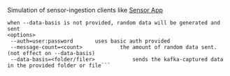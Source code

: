 Simulation of sensor-ingestion clients like [Sensor App](https://github.com/Zuehlke/hackzurich-sensordata-ios/blob/master/README.md)

```Usage: ClientSimulator <options> <service url>
when --data-basis is not provided, random data will be generated and sent
<options>
 --auth=user:password       uses basic auth provided
 --message-count=<count>            the amount of random data sent. (not effect on --data-basis)
 --data-basis=<folder/filer>            sends the kafka-captured data in the provided folder or file```